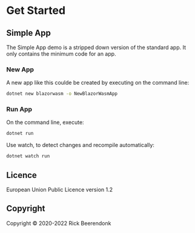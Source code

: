# Get Started

## Simple App

The Simple App demo is a stripped down version of the standard app. It only contains the minimum code for an app.

### New App

A new app like this coulde be created by executing on the command line:

```zsh
dotnet new blazorwasm -o NewBlazorWasmApp
```

### Run App

On the command line, execute:

```zsh
dotnet run
```

Use watch, to detect changes and recompile automatically:

```zsh
dotnet watch run
```

## Licence

European Union Public Licence version 1.2

## Copyright

Copyright © 2020-2022 Rick Beerendonk
